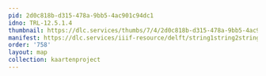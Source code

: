 ```yaml
---
pid: 2d0c818b-d315-478a-9bb5-4ac901c94dc1
idno: TRL-12.5.1.4
thumbnail: https://dlc.services/thumbs/7/4/2d0c818b-d315-478a-9bb5-4ac901c94dc1/full/400,339/0/default.jpg
manifest: https://dlc.services/iiif-resource/delft/string1string2string3/kaartenproject-2007/TRL-12.5.1.4
order: '758'
layout: map
collection: kaartenproject
---
```

